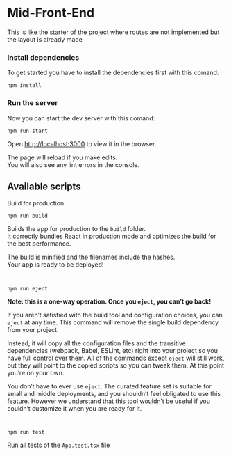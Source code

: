 # Mid-Front-End

This is like the starter of the project where routes are not implemented but the layout is already made

### Install dependencies
To get started you have to install the dependencies first with this comand:

` npm install `
### Run the server
Now you can start the dev server with this comand:

` npm run start `

Open [http://localhost:3000](http://localhost:3000) to view it in the browser.

The page will reload if you make edits.\
You will also see any lint errors in the console.

## Available scripts

Build for production

`npm run build`

Builds the app for production to the `build` folder.\
It correctly bundles React in production mode and optimizes the build for the best performance.

The build is minified and the filenames include the hashes.\
Your app is ready to be deployed!
#

`npm run eject`

**Note: this is a one-way operation. Once you `eject`, you can’t go back!**

If you aren’t satisfied with the build tool and configuration choices, you can `eject` at any time. This command will remove the single build dependency from your project.

Instead, it will copy all the configuration files and the transitive dependencies (webpack, Babel, ESLint, etc) right into your project so you have full control over them. All of the commands except `eject` will still work, but they will point to the copied scripts so you can tweak them. At this point you’re on your own.

You don’t have to ever use `eject`. The curated feature set is suitable for small and middle deployments, and you shouldn’t feel obligated to use this feature. However we understand that this tool wouldn’t be useful if you couldn’t customize it when you are ready for it.

#

`npm run test` 

Run all tests of the `App.test.tsx` file
